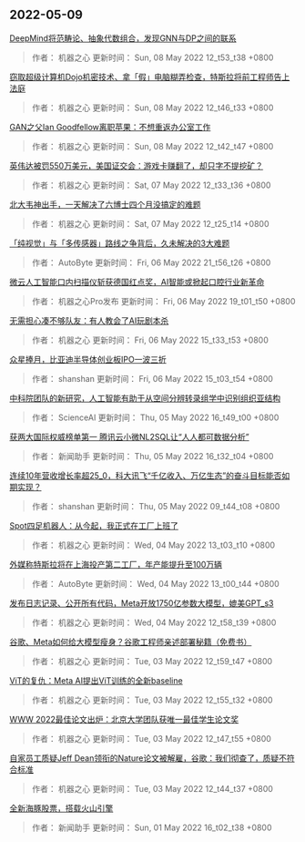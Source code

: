 
## 2022-05-09

 [DeepMind将范畴论、抽象代数组合，发现GNN与DP之间的联系](https://www.jiqizhixin.com/articles/2022-05-08-3)

> 作者： 机器之心  更新时间： Sun, 08 May 2022 12_t53_t38 +0800

 [窃取超级计算机Dojo机密技术、拿「假」电脑糊弄检查，特斯拉将前工程师告上法庭](https://www.jiqizhixin.com/articles/2022-05-08-2)

> 作者： 机器之心  更新时间： Sun, 08 May 2022 12_t46_t33 +0800

 [GAN之父Ian Goodfellow离职苹果：不想重返办公室工作](https://www.jiqizhixin.com/articles/2022-05-08)

> 作者： 机器之心  更新时间： Sun, 08 May 2022 12_t42_t47 +0800

 [英伟达被罚550万美元，美国证交会：游戏卡赚翻了，却只字不提挖矿？](https://www.jiqizhixin.com/articles/2022-05-07-2)

> 作者： 机器之心  更新时间： Sat, 07 May 2022 12_t33_t36 +0800

 [北大韦神出手，一天解决了六博士四个月没搞定的难题](https://www.jiqizhixin.com/articles/2022-05-07)

> 作者： 机器之心  更新时间： Sat, 07 May 2022 12_t25_t14 +0800

 [「纯视觉」与「多传感器」路线之争背后，久未解决的3大难题](https://www.jiqizhixin.com/articles/2022-05-06-6)

> 作者： AutoByte  更新时间： Fri, 06 May 2022 21_t56_t26 +0800

 [微云人工智能口内扫描仪斩获德国红点奖，AI智能或掀起口腔行业新革命](https://www.jiqizhixin.com/articles/2022-05-06-5)

> 作者： 机器之心Pro发布  更新时间： Fri, 06 May 2022 19_t01_t50 +0800

 [无需担心凑不够队友：有人教会了AI玩剧本杀](https://www.jiqizhixin.com/articles/2022-05-06-3)

> 作者： 机器之心  更新时间： Fri, 06 May 2022 15_t33_t53 +0800

 [众星捧月，比亚迪半导体创业板IPO一波三折](https://www.jiqizhixin.com/articles/2022-05-06-2)

> 作者： shanshan  更新时间： Fri, 06 May 2022 15_t03_t54 +0800

 [中科院团队的新研究，人工智能有助于从空间分辨转录组学中识别组织亚结构](https://www.jiqizhixin.com/articles/2022-05-05-3)

> 作者： ScienceAI  更新时间： Thu, 05 May 2022 16_t49_t00 +0800

 [获两大国际权威榜单第一  腾讯云小微NL2SQL让“人人都可数据分析”](https://www.jiqizhixin.com/articles/2022-05-05-2)

> 作者： 新闻助手  更新时间： Thu, 05 May 2022 16_t32_t04 +0800

 [连续10年营收增长率超25_0，科大讯飞“千亿收入、万亿生态”的奋斗目标能否如期实现？](https://www.jiqizhixin.com/articles/2022-05-05)

> 作者： shanshan  更新时间： Thu, 05 May 2022 09_t44_t08 +0800

 [Spot四足机器人：从今起，我正式在工厂上班了](https://www.jiqizhixin.com/articles/2022-05-04-3)

> 作者： 机器之心  更新时间： Wed, 04 May 2022 13_t03_t10 +0800

 [外媒称特斯拉将在上海投产第二工厂，年产能提升至100万辆](https://www.jiqizhixin.com/articles/2022-05-04-2)

> 作者： AutoByte  更新时间： Wed, 04 May 2022 13_t00_t44 +0800

 [发布日志记录、公开所有代码，Meta开放1750亿参数大模型，媲美GPT_s3](https://www.jiqizhixin.com/articles/2022-05-04)

> 作者： 机器之心  更新时间： Wed, 04 May 2022 12_t58_t39 +0800

 [谷歌、Meta如何给大模型瘦身？谷歌工程师亲述部署秘籍（免费书）](https://www.jiqizhixin.com/articles/2022-05-03-4)

> 作者： 机器之心  更新时间： Tue, 03 May 2022 12_t59_t47 +0800

 [ViT的复仇：Meta AI提出ViT训练的全新baseline](https://www.jiqizhixin.com/articles/2022-05-03-3)

> 作者： 机器之心  更新时间： Tue, 03 May 2022 12_t55_t32 +0800

 [WWW 2022最佳论文出炉：北京大学团队获唯一最佳学生论文奖](https://www.jiqizhixin.com/articles/2022-05-03-2)

> 作者： 机器之心  更新时间： Tue, 03 May 2022 12_t47_t55 +0800

 [自家员工质疑Jeff Dean领衔的Nature论文被解雇，谷歌：我们彻查了，质疑不符合标准](https://www.jiqizhixin.com/articles/2022-05-03)

> 作者： 机器之心  更新时间： Tue, 03 May 2022 12_t44_t37 +0800

 [全新海豚股票，搭载火山引擎](https://www.jiqizhixin.com/articles/2022-05-01-3)

> 作者： 新闻助手  更新时间： Sun, 01 May 2022 16_t02_t38 +0800
